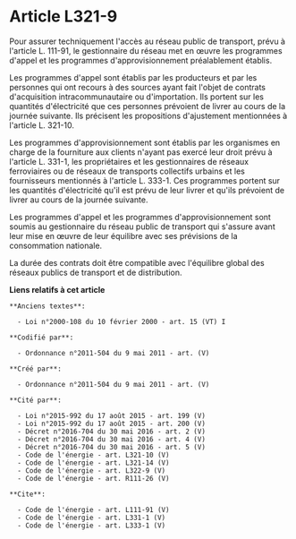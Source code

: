 # Article L321-9

Pour assurer techniquement l'accès au réseau public de transport, prévu à l'article L. 111-91, le gestionnaire du réseau met
en œuvre les programmes d'appel et les programmes d'approvisionnement préalablement établis. 

Les programmes d'appel sont établis par les producteurs et par les personnes qui ont recours à des sources ayant fait l'objet
de contrats d'acquisition intracommunautaire ou d'importation. Ils portent sur les quantités d'électricité que ces personnes
prévoient de livrer au cours de la journée suivante. Ils précisent les propositions d'ajustement mentionnées à l'article L.
321-10. 

Les programmes d'approvisionnement sont établis par les organismes en charge de la fourniture aux clients n'ayant pas exercé
leur droit prévu à l'article L. 331-1, les propriétaires et les gestionnaires de réseaux ferroviaires ou de réseaux de
transports collectifs urbains et les fournisseurs mentionnés à l'article L. 333-1. Ces programmes portent sur les quantités
d'électricité qu'il est prévu de leur livrer et qu'ils prévoient de livrer au cours de la journée suivante. 

Les programmes d'appel et les programmes d'approvisionnement sont soumis au gestionnaire du réseau public de transport qui
s'assure avant leur mise en œuvre de leur équilibre avec ses prévisions de la consommation nationale. 

La durée des contrats doit être compatible avec l'équilibre global des réseaux publics de transport et de distribution.

**Liens relatifs à cet article**

	**Anciens textes**:

	  - Loi n°2000-108 du 10 février 2000 - art. 15 (VT) I

	**Codifié par**:

	  - Ordonnance n°2011-504 du 9 mai 2011 - art. (V)

	**Créé par**:

	  - Ordonnance n°2011-504 du 9 mai 2011 - art. (V)

	**Cité par**:

	  - Loi n°2015-992 du 17 août 2015 - art. 199 (V)
	  - Loi n°2015-992 du 17 août 2015 - art. 200 (V)
	  - Décret n°2016-704 du 30 mai 2016 - art. 2 (V)
	  - Décret n°2016-704 du 30 mai 2016 - art. 4 (V)
	  - Décret n°2016-704 du 30 mai 2016 - art. 5 (V)
	  - Code de l'énergie - art. L321-10 (V)
	  - Code de l'énergie - art. L321-14 (V)
	  - Code de l'énergie - art. L322-9 (V)
	  - Code de l'énergie - art. R111-26 (V)

	**Cite**:

	  - Code de l'énergie - art. L111-91 (V)
	  - Code de l'énergie - art. L331-1 (V)
	  - Code de l'énergie - art. L333-1 (V)
